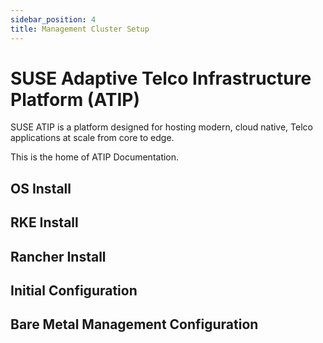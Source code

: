 ```yaml
---
sidebar_position: 4
title: Management Cluster Setup
---
```


# SUSE Adaptive Telco Infrastructure Platform (ATIP)

SUSE ATIP is a platform designed for hosting modern, cloud native, Telco applications at scale from core to edge. 

This is the home of ATIP Documentation.

##  OS Install
##  RKE Install
##  Rancher Install
##  Initial Configuration
##  Bare Metal Management Configuration




